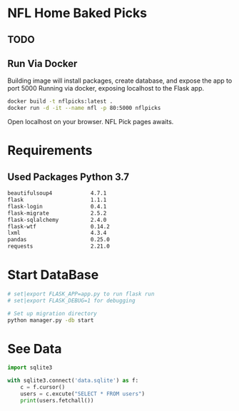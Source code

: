 # NFL Home Baked Picks
## TODO

## Run Via Docker

Building image will install packages, create database, and expose the app to port 5000 
Running via docker, exposing localhost to the Flask app.

```bash
docker build -t nflpicks:latest .
docker run -d -it --name nfl -p 80:5000 nflpicks
```
Open localhost on your browser. NFL Pick pages awaits.



# Requirements

## Used Packages Python 3.7
```bash
beautifulsoup4            4.7.1
flask                     1.1.1                     
flask-login               0.4.1  
flask-migrate             2.5.2  
flask-sqlalchemy          2.4.0  
flask-wtf                 0.14.2
lxml                      4.3.4
pandas                    0.25.0
requests                  2.21.0
```
# Start DataBase

```bash
# set|export FLASK_APP=app.py to run flask run
# set|export FLASK_DEBUG=1 for debugging

# Set up migration directory
python manager.py -db start
````


# See Data
```python
import sqlite3

with sqlite3.connect('data.sqlite') as f:
    c = f.cursor()
    users = c.excute("SELECT * FROM users")
    print(users.fetchall())
```